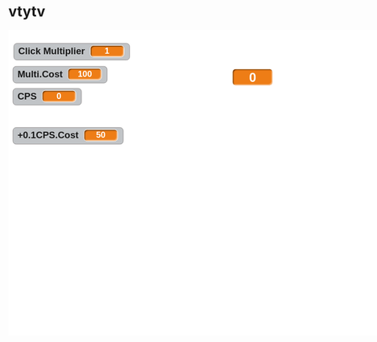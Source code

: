 # vtytv
<html class="wf-donegalone-n4-active wf-gloriahallelujah-n4-active wf-mysteryquest-n4-active wf-permanentmarker-n4-active wf-active"><head><meta charset="utf-8">
<meta name="viewport" content="width=device-width, initial-scale=1.0, maximum-scale=1.0, user-scalable=no">
<meta name="apple-mobile-web-app-capable" content="yes">
<meta name="apple-mobile-web-app-status-bar-style" content="black">
<title>Boi Button</title>
<link rel="stylesheet" href="app.css"><link rel="stylesheet" href="https://fonts.googleapis.com/css?family=Donegal+One%7CGloria+Hallelujah%7CPermanent+Marker%7CMystery+Quest&amp;subset=latin,latin,latin,latin" media="all">
</head><body><div class="player" style="left: 0px; top: 10.375px;"><div style="position: absolute; overflow: hidden; width: 811px; height: 608px; font-size: 16.8958px; background: rgb(255, 255, 255); user-select: none; transform: translateZ(0px);"><canvas width="811" height="608" style="position: absolute; width: 811px; height: 608px;"></canvas><canvas width="838" height="629" style="position: absolute; width: 811px; height: 608px;"></canvas><canvas width="811" height="608" tabindex="0" style="outline: none; position: absolute; width: 811px; height: 608px;"></canvas><div style="position: absolute; right: 1.4em; left: 1.4em; bottom: 0.6em; padding: 0.5em 3em 0.5em 0.5em; border: 0.3em solid rgb(46, 174, 223); border-radius: 0.8em; background: rgb(255, 255, 255); display: none;"><div style="cursor: default; font-style: normal; font-variant: normal; font-weight: bold; font-stretch: normal; font-size: 1.3em; line-height: normal; font-family: sans-serif; margin: 0px -1.92308em 0.384615em 0px; white-space: pre; overflow: hidden; text-overflow: ellipsis;"></div><input style="border: 0px; background: rgb(238, 238, 238); box-sizing: border-box; font-style: normal; font-variant: normal; font-weight: normal; font-stretch: normal; font-size: 1.3em; line-height: normal; font-family: sans-serif; padding: 0px 0.230769em; outline: 0px; margin: 0px; width: 100%; height: 1.53846em; display: block; border-radius: 0px; box-shadow: rgba(0, 0, 0, 0.2) 0.0769231em 0.0769231em 0.153846em inset, rgba(255, 255, 255, 0.2) -0.0769231em -0.0769231em 0.0769231em inset; -webkit-appearance: none;"><div style="width: 2.2em; height: 2.2em; position: absolute; right: 0.4em; bottom: 0.4em; background: url(&quot;icons.svg&quot;) -16.5em -3.7em / 32em 9.6em;"></div></div><div data-watcher="1" style="white-space: pre; position: absolute; top: 0px; left: 0px; transform: translate(0.6em, 1.6em); cursor: default; border: 0.1em solid rgb(148, 145, 145); border-radius: 0.4em; background: rgb(193, 196, 199); padding: 0.2em 0.6em 0.3em 0.5em;"><div style="font-style: normal; font-variant: normal; font-weight: bold; font-stretch: normal; font-size: 1.1em; line-height: 1; font-family: sans-serif; display: inline-block; vertical-align: middle;">Click Multiplier</div><div style="vertical-align: middle; min-width: 3.7em; padding: 0px 0.1em; font-style: normal; font-variant: normal; font-weight: bold; font-stretch: normal; font-size: 1em; line-height: 1.3; font-family: sans-serif; height: 1.3em; border-radius: 0.4em; margin-left: 0.6em; color: rgb(255, 255, 255); border: 0.1em solid rgb(255, 255, 255); box-shadow: rgba(0, 0, 0, 0.5) 0.1em 0.1em 0.1em inset, rgba(255, 255, 255, 0.5) -0.1em -0.1em 0.1em inset; text-align: center; background: rgb(238, 125, 22); display: inline-block;">1</div></div><div data-watcher="2" style="white-space: pre; position: absolute; top: 0px; left: 0px; transform: translate(0.5em, 4.3em); cursor: default; border: 0.1em solid rgb(148, 145, 145); border-radius: 0.4em; background: rgb(193, 196, 199); padding: 0.2em 0.6em 0.3em 0.5em;"><div style="font-style: normal; font-variant: normal; font-weight: bold; font-stretch: normal; font-size: 1.1em; line-height: 1; font-family: sans-serif; display: inline-block; vertical-align: middle;">Multi.Cost</div><div style="vertical-align: middle; min-width: 3.7em; padding: 0px 0.1em; font-style: normal; font-variant: normal; font-weight: bold; font-stretch: normal; font-size: 1em; line-height: 1.3; font-family: sans-serif; height: 1.3em; border-radius: 0.4em; margin-left: 0.6em; color: rgb(255, 255, 255); border: 0.1em solid rgb(255, 255, 255); box-shadow: rgba(0, 0, 0, 0.5) 0.1em 0.1em 0.1em inset, rgba(255, 255, 255, 0.5) -0.1em -0.1em 0.1em inset; text-align: center; background: rgb(238, 125, 22); display: inline-block;">100</div></div><div data-watcher="3" style="white-space: pre; position: absolute; top: 0px; left: 0px; transform: translate(0.5em, 6.9em); cursor: default; border: 0.1em solid rgb(148, 145, 145); border-radius: 0.4em; background: rgb(193, 196, 199); padding: 0.2em 0.6em 0.3em 0.5em;"><div style="font-style: normal; font-variant: normal; font-weight: bold; font-stretch: normal; font-size: 1.1em; line-height: 1; font-family: sans-serif; display: inline-block; vertical-align: middle;">CPS</div><div style="vertical-align: middle; min-width: 3.7em; padding: 0px 0.1em; font-style: normal; font-variant: normal; font-weight: bold; font-stretch: normal; font-size: 1em; line-height: 1.3; font-family: sans-serif; height: 1.3em; border-radius: 0.4em; margin-left: 0.6em; color: rgb(255, 255, 255); border: 0.1em solid rgb(255, 255, 255); box-shadow: rgba(0, 0, 0, 0.5) 0.1em 0.1em 0.1em inset, rgba(255, 255, 255, 0.5) -0.1em -0.1em 0.1em inset; text-align: center; background: rgb(238, 125, 22); display: inline-block;">0</div></div><div data-watcher="4" style="white-space: pre; position: absolute; top: 0px; left: 0px; transform: translate(0.5em, 11.5em); cursor: default; border: 0.1em solid rgb(148, 145, 145); border-radius: 0.4em; background: rgb(193, 196, 199); padding: 0.2em 0.6em 0.3em 0.5em;"><div style="font-style: normal; font-variant: normal; font-weight: bold; font-stretch: normal; font-size: 1.1em; line-height: 1; font-family: sans-serif; display: inline-block; vertical-align: middle;">+0.1CPS.Cost</div><div style="vertical-align: middle; min-width: 3.7em; padding: 0px 0.1em; font-style: normal; font-variant: normal; font-weight: bold; font-stretch: normal; font-size: 1em; line-height: 1.3; font-family: sans-serif; height: 1.3em; border-radius: 0.4em; margin-left: 0.6em; color: rgb(255, 255, 255); border: 0.1em solid rgb(255, 255, 255); box-shadow: rgba(0, 0, 0, 0.5) 0.1em 0.1em 0.1em inset, rgba(255, 255, 255, 0.5) -0.1em -0.1em 0.1em inset; text-align: center; background: rgb(238, 125, 22); display: inline-block;">50</div></div><div data-watcher="5" style="white-space: pre; position: absolute; top: 0px; left: 0px; transform: translate(26.3em, 4.3em); cursor: default;"><div style="min-width: 2.53333em; font-style: normal; font-variant: normal; font-weight: bold; font-stretch: normal; font-size: 1.5em; line-height: 1.26667; font-family: sans-serif; height: 1.26667em; border-radius: 0.266667em; margin: 0.2em 0px 0px; padding: 0px 0.3em; color: rgb(255, 255, 255); border: 0.0666667em solid rgb(255, 255, 255); box-shadow: rgba(0, 0, 0, 0.5) 0.0666667em 0.0666667em 0.0666667em inset, rgba(255, 255, 255, 0.5) -0.0666667em -0.0666667em 0.0666667em inset; text-align: center; background: rgb(238, 125, 22); display: inline-block;">0</div></div></div></div>
<div class="splash" style="display: none;">
<div>
  <h1>phosphorus</h1>
  <div class="progress"><div class="progress-bar" style="width: 100%;"></div></div>
</div>
</div>
<div class="error">
<div>
  <h1>phosphorus</h1>
  <p>An error has occurred. <a id="bug-link" href="https://github.com/nathan/phosphorus/issues/new">Click here</a> to file a bug report on GitHub.</p>
</div>
</div>
<script src="https://ajax.googleapis.com/ajax/libs/webfont/1/webfont.js" type="text/javascript" async=""></script><script src="fonts.js"></script>
<script src="//cdnjs.cloudflare.com/ajax/libs/jszip/2.4.0/jszip.js"></script>
<script src="lib/rgbcolor.js"></script>
<script src="lib/StackBlur.js"></script>
<script src="lib/canvg.js"></script>
<script src="phosphorus.js"></script>
<script>

(function () {
  'use strict';

  var stage;
  var projectId = 17088932;
  var projectTitle = '';
  var turbo = false;
  var fullScreen = true;

  var params = location.search.substr(1).split('&');
  params.forEach(function(p) {
    var parts = p.split('=');
    if (parts.length > 1) {
      switch (parts[0]) {
        case 'id':
          projectId = Number(parts[1]);
          break;
        case 'turbo':
          turbo = parts[1] !== 'false';
          break;
        case 'full-screen':
          fullScreen = parts[1] !== 'false';
          break;
      }
    }
  });

  var splash = document.querySelector('.splash');
  var progressBar = document.querySelector('.progress-bar');
  var error = document.querySelector('.error');
  var bugLink = document.querySelector('#bug-link');
  var player = document.querySelector('.player');

  var stage;

  function layout() {
    if (!stage) return;
    var w = Math.min(window.innerWidth, window.innerHeight / .75);
    if (!fullScreen) w = Math.min(w, 480);
    var h = w * .75;
    player.style.left = (window.innerWidth - w) / 2 + 'px';
    player.style.top = (window.innerHeight - h) / 2 + 'px';
    stage.setZoom(w / 480);
    stage.draw();
  }

  function showError(e) {
    error.style.display = 'table';
    bugLink.href = 'https://github.com/nathan/phosphorus/issues/new?title=' + encodeURIComponent(projectTitle || '') + '&body=' + encodeURIComponent('\n\n\nhttp://scratch.mit.edu/projects/' + projectId + '\nhttp://phosphorus.github.io/#' + projectId + (e.stack ? '\n\n```\n' + e.stack + '\n```' : ''));
    console.error(e.stack);
  }

  window.addEventListener('resize', layout);

  if (P.hasTouchEvents) {
    document.addEventListener('touchmove', function(e) {
      e.preventDefault();
    });
  }

  var request = P.IO.loadScratchr2Project(projectId);

  request.onload = function (s) {
    splash.style.display = 'none';

    stage = s;
    layout();

    s.isTurbo = turbo;
    s.start();
    s.triggerGreenFlag();

    player.appendChild(s.root);
    s.focus();
    s.handleError = showError;
  };
  request.onerror = showError;
  request.onprogress = function (e) {
    progressBar.style.width = (10 + e.loaded / e.total * 90) + '%';
  };

  P.IO.loadScratchr2ProjectTitle(projectId, function(title) {
    document.title = projectTitle = title;
  });

}());

</script>
</body></html>
